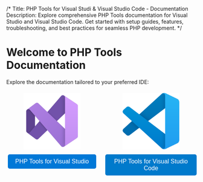 /*
Title: PHP Tools for Visual Studi & Visual Studio Code - Documentation
Description: Explore comprehensive PHP Tools documentation for Visual Studio and Visual Studio Code. Get started with setup guides, features, troubleshooting, and best practices for seamless PHP development.
*/

# Welcome to PHP Tools Documentation

Explore the documentation tailored to your preferred IDE:

<div style="display: flex; gap: 20px; margin-top: 20px;">

<div style="text-align: center; flex: 1;">
    <a href="vs/index.md" style="text-decoration: none;">
        <img src="vs/imgs/vs_icon_2022.svg" alt="Visual Studio" style="width: 150px; height: auto;">
        <br>
        <button style="margin-top: 10px; padding: 10px 20px; font-size: 16px; background-color: #0078d7; color: white; border: none; border-radius: 5px; cursor: pointer;">
            PHP Tools for Visual Studio
        </button>
    </a>
</div>

<div style="text-align: center; flex: 1;">
    <a href="vscode/index.md" style="text-decoration: none;">
        <img src="vscode/imgs/vsc_icon.svg" alt="Visual Studio Code" style="width: 150px; height: auto;">
        <br>
        <button style="margin-top: 10px; padding: 10px 20px; font-size: 16px; background-color: #007acc; color: white; border: none; border-radius: 5px; cursor: pointer;">
        PHP Tools for Visual Studio Code
        </button>
    </a>
</div>

</div>